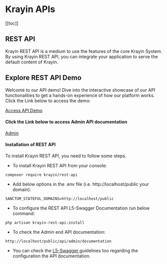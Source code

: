 # Krayin APIs

[[toc]]

## REST API

Krayin REST API is a medium to use the features of the core Krayin System. By using Krayin REST API, you can integrate your application to serve the default content of Krayin.

## Explore REST API Demo

Welcome to our API demo! Dive into the interactive showcase of our API functionalities to get a hands-on experience of how our platform works. Click the Link below to access the demo:

[Access API Demo](https://apidoc.krayincrm.com/api/documentation)

#### Click the Link below to access Admin API documentation 

[Admin](https://apidoc.krayincrm.com/admin/login)

#### Installation of REST API

To install Krayin REST API, you need to follow some steps.

- To install Krayin REST API from your console:

~~~
composer require krayin/rest-api
~~~

- Add below options in the .env file (i.e. http://localhost/public your domain):

~~~
SANCTUM_STATEFUL_DOMAINS=http://localhost/public
~~~

- To configure the REST API L5-Swagger Documentation run below command:

~~~
php artisan krayin-rest-api:install
~~~

- To check the Admin end API documentation:

~~~
http://localhost/public/api/admin/documentation
~~~

* You can check the <a href="https://github.com/DarkaOnLine/L5-Swagger"> L5-Swagger </a> guidelines too regarding the configuration the API documentation.

